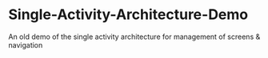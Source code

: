 # Single-Activity-Architecture-Demo
An old demo of the single activity architecture for management of screens &amp; navigation
